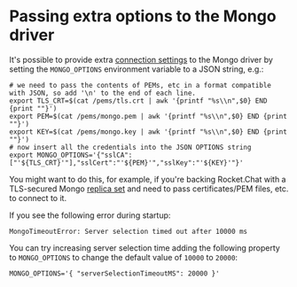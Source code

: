 # Passing extra options to the Mongo driver

It's possible to provide extra [connection settings](http://mongodb.github.io/node-mongodb-native/3.5/reference/connecting/connection-settings/) to the Mongo driver by setting the `MONGO_OPTIONS` environment variable to a JSON string, e.g.:

```
# we need to pass the contents of PEMs, etc in a format compatible with JSON, so add '\n' to the end of each line.
export TLS_CRT=$(cat /pems/tls.crt | awk '{printf "%s\\n",$0} END {print ""}')
export PEM=$(cat /pems/mongo.pem | awk '{printf "%s\\n",$0} END {print ""}')
export KEY=$(cat /pems/mongo.key | awk '{printf "%s\\n",$0} END {print ""}')
# now insert all the credentials into the JSON OPTIONS string
export MONGO_OPTIONS='{"sslCA":["'${TLS_CRT}'"],"sslCert":"'${PEM}'","sslKey":"'${KEY}'"}'
```

You might want to do this, for example, if you're backing Rocket.Chat with a TLS-secured Mongo [replica set](https://docs.mongodb.com/manual/replication/) and need to pass certificates/PEM files, etc. to connect to it.

If you see the following error during startup:

```
MongoTimeoutError: Server selection timed out after 10000 ms
```

You can try increasing server selection time adding the following property to `MONGO_OPTIONS` to change the default value of `10000` to `20000`:

```
MONGO_OPTIONS='{ "serverSelectionTimeoutMS": 20000 }'
```
